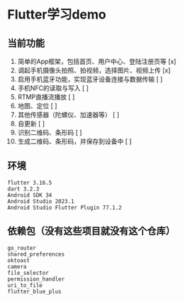 # Flutter学习demo

## 当前功能

1. 简单的App框架，包括首页、用户中心、登陆注册页等     [x]
2. 调起手机摄像头拍照、拍视频，选择图片、视频上传      [x]
3. 启用手机蓝牙功能，实现蓝牙设备连接与数据传输        [ ]
4. 手机NFC的读取与写入                           [ ]
5. RTMP直播流播放                               [ ]
6. 地图、定位                                   [ ]
7. 其他传感器（陀螺仪、加速器等）                   [ ]
8. 自更新                                      [ ]
9. 识别二维码、条形码                            [ ]
10. 生成二维码、条形码，并保存到设备中              [ ]

## 环境

```
flutter 3.16.5
dart 3.2.3
Android SDK 34
Android Studio 2023.1
Android Studio Flutter Plugin 77.1.2
```
## 依赖包（没有这些项目就没有这个仓库）

```
go_router
shared_preferences
oktoast
camera
file_selector
permission_handler
uri_to_file
flutter_blue_plus
```